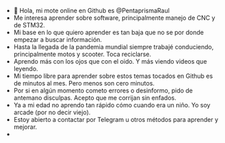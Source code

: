 - 👋 Hola, mi mote online en Github es @PentaprismaRaul
- Me interesa aprender sobre software, principalmente manejo de CNC y de STM32.
- Mi base en lo que quiero aprender es tan baja que no se por donde empezar a buscar información.
- Hasta la llegada de la pandemia mundial siempre trabajé conduciendo, principalmente motos y scooter. Toca reciclarse.
- Aprendo más con los ojos que con el oido. Y más viendo videos que leyendo.
- Mi tiempo libre para aprender sobre estos temas tocados en Github es de minutos al mes. Pero menos son cero minutos.
- Por si en algún momento cometo errores o desinformo, pido de antemano disculpas. Acepto que me corrijan sin enfados.
- Ya a mi edad no aprendo tan rápido cómo cuando era un niño. Yo soy arcade (por no decir viejo).
- Estoy abierto a contactar por Telegram u otros métodos para aprender y mejorar. 
- 
<!---
PentaprismaRaul/PentaprismaRaul is a ✨ special ✨ repository because its `README.md` (this file) appears on your GitHub profile.
You can click the Preview link to take a look at your changes.
--->
